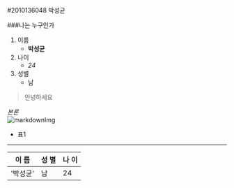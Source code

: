 
#2010136048 박성균

###나는 누구인가
 1. 이름
 	- **박성균**
 2. 나이
 	- *24*
 3. 성별
 	- 남


>안녕하세요

*본론*  
![markdownImg](https://encrypted-tbn0.gstatic.com/images?q=tbn:ANd9GcRmApNPuN_a5ZS8I5YDM1CGCNhJVKHz5A7ZQEem_gg1NoU9r6TzPQkDr_I "Inline Style")

 - 표1
---
| 이 름  | 성 별 | 나 이 |
|------- |-------|-------|
|'박성균'|   남  | 24    |

